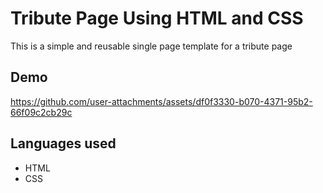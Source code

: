 # Tribute Page Using HTML and CSS

This is a simple and reusable single page template for a tribute page 

## Demo
https://github.com/user-attachments/assets/df0f3330-b070-4371-95b2-66f09c2cb29c

## Languages used

- HTML
- CSS

